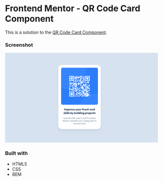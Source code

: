# Frontend Mentor - QR Code Card Component

This is a solution to the [QR Code Card Component](https://www.frontendmentor.io/challenges/qr-code-component-iux_sIO_H).

### Screenshot

![](./final.png)

### Built with

- HTML5
- CSS
- BEM
